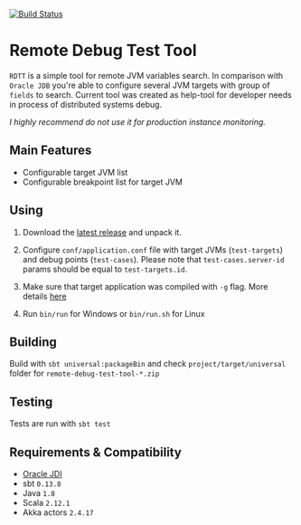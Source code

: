 [![Build Status](https://travis-ci.org/UnknownNPC/remote-debug-test-tool.svg?branch=development-0.1)](https://travis-ci.org/UnknownNPC/remote-debug-test-tool)
# Remote Debug Test Tool
`RDTT` is a simple tool for remote JVM variables search. 
In comparison with `Oracle JDB` you're able to configure several JVM targets with group of `fields` to search.
Current tool was created as help-tool for developer needs in process of distributed systems debug.

*I highly recommend do not use it for production instance monitoring.*

## Main Features ##
  * Configurable target JVM list
  * Configurable breakpoint list for target JVM
 
## Using ##
1. Download the [latest release](https://github.com/brailleapps/braille-utils-cli/releases) and unpack it.

2. Configure `conf/application.conf` file with target JVMs (`test-targets`) and debug points (`test-cases`). Please note that `test-cases.server-id` params should be equal to `test-targets.id`.

4. Make sure that target application was compiled with `-g` flag. More details [here](http://docs.oracle.com/javase/7/docs/technotes/tools/windows/javac.html)

3. Run `bin/run` for Windows or `bin/run.sh` for Linux

## Building ##
Build with `sbt universal:packageBin` and check `project/target/universal` folder for `remote-debug-test-tool-*.zip`

## Testing ##
Tests are run with `sbt test`

## Requirements & Compatibility ##
  * [Oracle JDI](https://docs.oracle.com/javase/7/docs/jdk/api/jpda/jdi/)
  * sbt `0.13.8`
  * Java `1.8`
  * Scala `2.12.1`
  * Akka actors `2.4.17`
